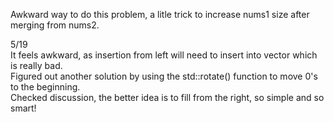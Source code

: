 Awkward way to do this problem, a litle trick to increase nums1 size after merging from nums2.

5/19\
It feels awkward, as insertion from left will need to insert into vector which\
is really bad.\
Figured out another solution by using the std::rotate() function to move 0's\
to the beginning.\
Checked discussion, the better idea is to fill from the right, so simple and so\
smart!
